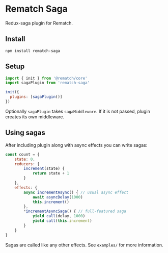 # Rematch Saga

Redux-saga plugin for Rematch.

## Install

```
npm install rematch-saga
```

## Setup

```js
import { init } from '@rematch/core'
import sagaPlugin from 'rematch-saga'

init({
  plugins: [sagaPlugin()]
})
```

Optionally `sagaPlugin` takes `sagaMiddleware`. If it is not passed, plugin creates its own middleware.

## Using sagas

After including plugin along with async effects you can write sagas:

```js
const count = {
    state: 0,
    reducers: {
        increment(state) {
            return state + 1
        }
    },
    effects: {
        async incrementAsync() { // usual async effect
            await asyncDelay(1000)
            this.increment()
        },
        *incrementAsyncSaga() { // full-featured saga
            yield call(delay, 1000)
            yield call(this.increment)
        }
    }
}
```

Sagas are called like any other effects. See `examples/` for more information.
